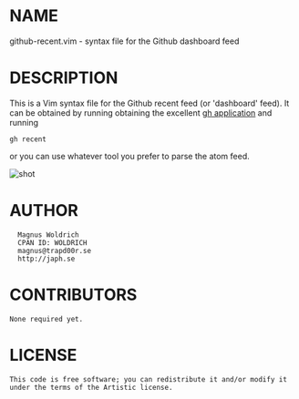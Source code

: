 # NAME
   github-recent.vim - syntax file for the Github dashboard feed

# DESCRIPTION

This is a Vim syntax file for the Github recent feed (or 'dashboard' feed). It
can be obtained by running obtaining the excellent [gh application](https://github.com/c9s/App-gh)
and running

    gh recent

or you can use whatever tool you prefer to parse the atom feed.

![shot](http://devel.japh.se/vim-syntax-github-recent/github-recent.png)

# AUTHOR
      Magnus Woldrich
      CPAN ID: WOLDRICH
      magnus@trapd00r.se
      http://japh.se

# CONTRIBUTORS
    None required yet.

# LICENSE
    This code is free software; you can redistribute it and/or modify it
    under the terms of the Artistic license.
